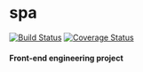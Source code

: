 # spa
[![Build Status](https://travis-ci.org/Robert006/spa.svg?branch=master)](https://travis-ci.org/Robert006/spa)
[![Coverage Status](https://coveralls.io/repos/github/Robert006/spa/badge.svg?branch=feature%2Fci)](https://coveralls.io/github/Robert006/spa?branch=feature%2Fci)
#### Front-end engineering project
